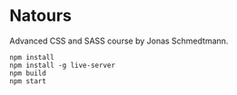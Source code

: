 # Natours
Advanced CSS and SASS course by Jonas Schmedtmann.

```
npm install
npm install -g live-server
npm build
npm start
```
